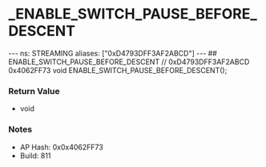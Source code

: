 # _ENABLE_SWITCH_PAUSE_BEFORE_DESCENT

--- ns: STREAMING aliases: ["0xD4793DFF3AF2ABCD"] --- ## ENABLE_SWITCH_PAUSE_BEFORE_DESCENT  // 0xD4793DFF3AF2ABCD 0x4062FF73 void ENABLE_SWITCH_PAUSE_BEFORE_DESCENT();

### Return Value
* void

### Notes
* AP Hash: 0x0x4062FF73
* Build: 811


